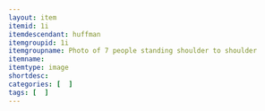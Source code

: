 ```yaml
---
layout: item
itemid: 1i
itemdescendant: huffman
itemgroupid: 1i
itemgroupname: Photo of 7 people standing shoulder to shoulder
itemname: 
itemtype: image
shortdesc: 
categories: [  ]
tags: [  ]
---
```







